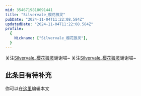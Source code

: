 ```yaml
---
mid: 3546719818091441
title: "Silvervale_樱花狼灵"
pubDate: "2024-11-04T11:22:08.584Z"
updatedDate: "2024-11-04T11:22:08.584Z"
profile:
  {
    Nickname: ["Silvervale_樱花狼灵"],
  }
---
```


关注[Silvervale_樱花狼灵](https://space.bilibili.com/3546719818091441)谢谢喵~ 关注[Silvervale_樱花狼灵](https://space.bilibili.com/3546719818091441)谢谢喵~

## 此条目有待补充
你可以在[这里](https://github.com/Yuhanawa/VTuber.ICU-Content/edit/master/v/Silvervale_樱花狼灵/index.md)编辑本文
